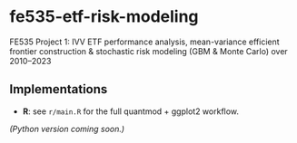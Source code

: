 # fe535-etf-risk-modeling
FE535 Project 1: IVV ETF performance analysis, mean-variance efficient frontier construction &amp; stochastic risk modeling (GBM &amp; Monte Carlo) over 2010–2023

## Implementations

- **R**: see `r/main.R` for the full quantmod + ggplot2 workflow.

*(Python version coming soon.)*

